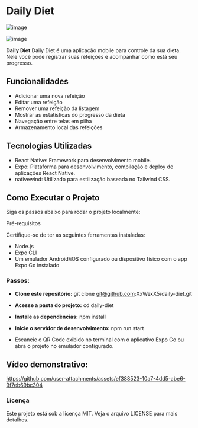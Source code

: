 # Daily Diet

![image](https://github.com/user-attachments/assets/a6ec04fb-18e7-4ddc-a992-bb1e769cea01)

![image](https://github.com/user-attachments/assets/752c73ea-db02-4887-a72f-0c1c02ab05b3)

**Daily Diet** Daily Diet é uma aplicação mobile para controle da sua dieta. Nele você pode registrar suas refeições e acompanhar como está seu progresso.

## Funcionalidades

- Adicionar uma nova refeição
- Editar uma refeição
- Remover uma refeição da listagem
- Mostrar as estatísticas do progresso da dieta
- Navegação entre telas em pilha
- Armazenamento local das refeições

## Tecnologias Utilizadas

- React Native: Framework para desenvolvimento mobile.
- Expo: Plataforma para desenvolvimento, compilação e deploy de aplicações React Native.
- nativewind: Utilizado para estilização baseada no Tailwind CSS.

## Como Executar o Projeto

Siga os passos abaixo para rodar o projeto localmente:

Pré-requisitos

Certifique-se de ter as seguintes ferramentas instaladas:

- Node.js
- Expo CLI
- Um emulador Android/iOS configurado ou dispositivo físico com o app Expo Go instalado

### Passos:

- **Clone este repositório:**
git clone git@github.com:XxWexX5/daily-diet.git

- **Acesse a pasta do projeto:**
cd daily-diet

- **Instale as dependências:**
npm install

- **Inicie o servidor de desenvolvimento:**
npm run start

- Escaneie o QR Code exibido no terminal com o aplicativo Expo Go ou abra o projeto no emulador configurado.

## Vídeo demonstrativo:

https://github.com/user-attachments/assets/ef388523-10a7-4dd5-abe6-9f7eb69bc304

### Licença

Este projeto está sob a licença MIT. Veja o arquivo LICENSE para mais detalhes.
